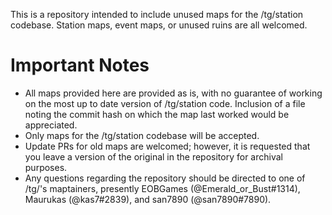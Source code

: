 This is a repository intended to include unused maps for the /tg/station codebase. Station maps, event maps, or unused ruins are all welcomed.
# Important Notes
* All maps provided here are provided as is, with no guarantee of working on the most up to date version of /tg/station code. Inclusion of a file noting the commit hash on which the map last worked would be appreciated.
* Only maps for the /tg/station codebase will be accepted.
* Update PRs for old maps are welcomed; however, it is requested that you leave a version of the original in the repository for archival purposes.
* Any questions regarding the repository should be directed to one of /tg/'s maptainers, presently EOBGames (@Emerald_or_Bust#1314), Maurukas (@kas7#2839), and san7890 (@san7890#7890).
